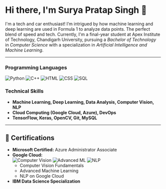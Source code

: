 # Hi there, I'm Surya Pratap Singh 👋

<!--
<img src="https://giphy.com/embed/11KzOet1ElBDz2" alt="Surya's Banner" width="100%">
-->
I'm a tech and car enthusiast! I’m intrigued by how machine learning and deep learning are used in Formula 1 to analyze data points. The perfect blend of speed and tech. Currently, I'm a final-year student at Apex Institute of Technology, Chandigarh University, pursuing a *Bachelor of Technology* in *Computer Science* with a specialization in *Artificial Intelligence and Machine Learning*. 

---

### **Programming Languages**
![Python](https://img.shields.io/badge/-Python-3776AB?style=for-the-badge&logo=python&logoColor=white)
![C++](https://img.shields.io/badge/-C++-00599C?style=for-the-badge&logo=c%2B%2B&logoColor=white)
![HTML](https://img.shields.io/badge/-HTML-E34F26?style=for-the-badge&logo=html5&logoColor=white)
![CSS](https://img.shields.io/badge/-CSS-1572B6?style=for-the-badge&logo=css3&logoColor=white)
![SQL](https://img.shields.io/badge/-SQL-003B57?style=for-the-badge&logo=postgresql&logoColor=white)

### **Technical Skills**
- **Machine Learning, Deep Learning, Data Analysis, Computer Vision, NLP**
- **Cloud Computing (Google Cloud, Azure), DevOps**
- **TensorFlow, Keras, OpenCV, Git, MySQL**

---

## 🚀 **Certifications**

- **Microsoft Certified:** Azure Administrator Associate  
- **Google Cloud:**  
  ![Computer Vision](https://img.shields.io/badge/Computer_Vision-FCC624?style=flat-square) 
  ![Advanced ML](https://img.shields.io/badge/Advanced_ML-0F9D58?style=flat-square)
  ![NLP](https://img.shields.io/badge/NLP-DB4437?style=flat-square)
  - Computer Vision Fundamentals
  - Advanced Machine Learning  
  - NLP on Google Cloud  
- **IBM Data Science Specialization**

<!--
---

## 📊 **GitHub Stats**

<div align="center">
  <img height="180em" src="https://github-readme-stats.vercel.app/api?username=QuarrelsomeDevil17&show_icons=true&theme=radical&hide_border=true" />
  <img height="180em" src="https://github-readme-stats.vercel.app/api/top-langs/?username=QuarrelsomeDevil17&layout=compact&langs_count=8&theme=radical&hide_border=true" />
</div>

---

## 📧 **Get in Touch**

[![Email](https://img.shields.io/badge/Email-suryapratap007singh@gmail.com-red?style=flat-square&logo=gmail)](mailto:suryapratap007singh@gmail.com)

---
<!--
<p align="center">
  <img src="https://komarev.com/ghpvc/?username=QuarrelsomeDevil17&label=Profile%20Views&color=brightgreen&style=flat" alt="Profile Views" />
</p>
-->


